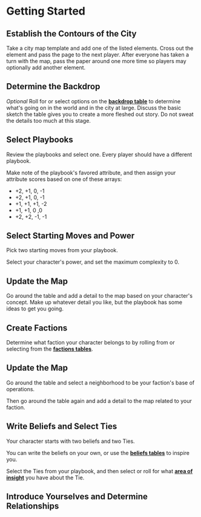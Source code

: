 # Getting Started

## Establish the Contours of the City
Take a city map template and add one of the listed elements. Cross out the element and pass the page to the next player. After everyone has taken a turn with the map, pass the paper around one more time so players may optionally add another element.
 
## Determine the Backdrop
*Optional*
Roll for or select options on the [**backdrop table**](Lists.md#backdrops) to determine what's going on in the world and in the city at large. Discuss the basic sketch the table gives you to create a more fleshed out story. Do not sweat the details too much at this stage.
 
## Select Playbooks
Review the playbooks and select one. Every player should have a different playbook. 

Make note of the playbook's favored attribute, and then assign your attribute scores based on one of these arrays:  

- +2, +1, 0, -1
- +2, +1, 0, -1
- +1, +1, +1, -2
- +1, +1, 0 ,0
- +2, +2, -1, -1
 
## Select Starting Moves and Power
Pick two starting moves from your playbook.

Select your character's power, and set the maximum complexity to 0.

## Update the Map
Go around the table and add a detail to the map based on your character's concept. Make up whatever detail you like, but the playbook has some ideas to get you going.

## Create Factions
Determine what faction your character belongs to by rolling from or selecting from the [**factions tables**](Lists.md#factions).

## Update the Map
Go around the table and select a neighborhood to be your faction's base of operations.

Then go around the table again and add a detail to the map related to your faction.

## Write Beliefs and Select Ties
Your character starts with two beliefs and two Ties.

You can write the beliefs on your own, or use the [**beliefs tables**](Lists.md#beliefs) to inspire you.

Select the Ties from your playbook, and then select or roll for what [**area of insight**](Lists.md#secrets) you have about the Tie.

## Introduce Yourselves and Determine Relationships

